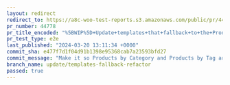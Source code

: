 ```yaml
---
layout: redirect
redirect_to: https://a8c-woo-test-reports.s3.amazonaws.com/public/pr/44778/e2e/index.html
pr_number: 44778
pr_title_encoded: "%5BWIP%5D+Update+templates+that+fallback+to+the+Product+Catalog+template"
pr_test_type: e2e
last_published: "2024-03-20 13:11:34 +0000"
commit_sha: e477f7d1f04d91b1398e95368cab7a23593bfd27
commit_message: "Make it so Products by Category and Products by Tag aren't listed in …"
branch_name: update/templates-fallback-refactor
passed: true
---
```

